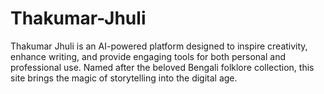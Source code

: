 # Thakumar-Jhuli
Thakumar Jhuli is an AI-powered platform designed to inspire creativity, enhance writing, and provide engaging tools for both personal and professional use. Named after the beloved Bengali folklore collection, this site brings the magic of storytelling into the digital age.

